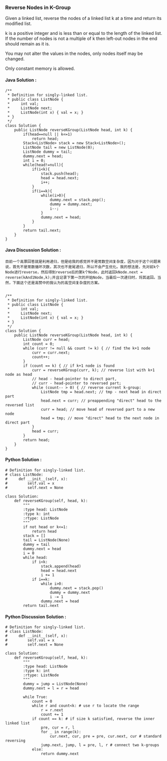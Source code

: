 ### Reverse Nodes in K-Group

Given a linked list, reverse the nodes of a linked list k at a time and return its modified list.

k is a positive integer and is less than or equal to the length of the linked list. If the number of nodes is not a multiple of k then left-out nodes in the end should remain as it is.

You may not alter the values in the nodes, only nodes itself may be changed.

Only constant memory is allowed.

#### Java Solution :

	/**
	 * Definition for singly-linked list.
	 * public class ListNode {
	 *     int val;
	 *     ListNode next;
	 *     ListNode(int x) { val = x; }
	 * }
	 */
	class Solution {
	    public ListNode reverseKGroup(ListNode head, int k) {
	        if(head==null || k<=1)
	            return head;
	        Stack<ListNode> stack = new Stack<ListNode>();
	        ListNode tail = new ListNode(0);
	        ListNode dummy = tail;
	        dummy.next = head;
	        int i = 0;
	        while(head!=null){
	            if(i<k){
	                stack.push(head);
	                head = head.next;
	                i++;
	            } 
	            if(i==k){
	                while(i>0){
	                    dummy.next = stack.pop();
	                    dummy = dummy.next;
	                    i--;
	                }
	                dummy.next = head;
	            }
	        }
	        return tail.next;
	    }
	}


#### Java Discussion Solution :
	
	目前一个高票回答就是利用递归，但是给我的感觉并不是常数空间复杂度，因为对于这个问题来说，首先不是常数循环次数，其次也不是尾递归，所以不会产生优化。我的想法是，先对前k个Node进行reverse，然后得到reverse后的第k个Node，此时返回kNode.next = reverse(kAnd1Node,k);并且记录下第一次的开始Node，当最后一次递归时，将其返回。当然，下面这个还是高赞中的我认为的高空间复杂度的方案。


	/**
	 * Definition for singly-linked list.
	 * public class ListNode {
	 *     int val;
	 *     ListNode next;
	 *     ListNode(int x) { val = x; }
	 * }
	 */
	class Solution {
	    public ListNode reverseKGroup(ListNode head, int k) {
	        ListNode curr = head;
	        int count = 0;
	        while (curr != null && count != k) { // find the k+1 node
	            curr = curr.next;
	            count++;
	        }
	        if (count == k) { // if k+1 node is found
	            curr = reverseKGroup(curr, k); // reverse list with k+1 node as head
	            // head - head-pointer to direct part, 
	            // curr - head-pointer to reversed part;
	            while (count-- > 0) { // reverse current k-group: 
	                ListNode tmp = head.next; // tmp - next head in direct part
	                head.next = curr; // preappending "direct" head to the reversed list 
	                curr = head; // move head of reversed part to a new node
	                head = tmp; // move "direct" head to the next node in direct part
	            }
	            head = curr;
	        }
	        return head;
	    }
	}

#### Python Solution :

	# Definition for singly-linked list.
	# class ListNode:
	#     def __init__(self, x):
	#         self.val = x
	#         self.next = None
	
	class Solution:
	    def reverseKGroup(self, head, k):
	        """
	        :type head: ListNode
	        :type k: int
	        :rtype: ListNode
	        """
	        if not head or k<=1:
	            return head
	        stack = []
	        tail = ListNode(None)
	        dummy = tail
	        dummy.next = head
	        i = 0
	        while head:
	            if i<k:
	                stack.append(head)
	                head = head.next
	                i += 1
	            if i==k:
	                while i>0:
	                    dummy.next = stack.pop()
	                    dummy = dummy.next
	                    i -= 1
	                dummy.next = head
	        return tail.next

#### Python Discussion Solution :

	# Definition for singly-linked list.
	# class ListNode:
	#     def __init__(self, x):
	#         self.val = x
	#         self.next = None
	
	class Solution:
	    def reverseKGroup(self, head, k):
	        """
	        :type head: ListNode
	        :type k: int
	        :rtype: ListNode
	        """
	        dummy = jump = ListNode(None)
	        dummy.next = l = r = head
	
	        while True:
	            count = 0
	            while r and count<k: # use r to locate the range
	                r = r.next
	                count += 1
	            if count == k: # if size k satisfied, reverse the inner linked list
	                pre, cur = r, l
	                for _ in range(k):
	                    cur.next, cur, pre = pre, cur.next, cur # standard reversing
	                jump.next, jump, l = pre, l, r # connect two k-groups
	            else:
	                return dummy.next